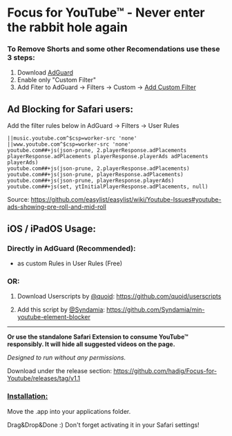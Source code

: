 # Focus for YouTube&trade; - Never enter the rabbit hole again

### To Remove Shorts and some other Recomendations use these 3 steps:
1. Download [AdGuard](https://apps.apple.com/de/app/adguard-for-safari/id1440147259?l=en-GB&mt=12)
2. Enable only "Custom Filter"
3. Add Fiter to AdGuard → Filters → Custom → [Add Custom Filter](https://github.com/dollar2048/No-Shorts-on-Youtube/raw/main/focus4yt.txt)

## Ad Blocking for Safari users:
Add the filter rules below in AdGuard → Filters → User Rules
```
||music.youtube.com^$csp=worker-src 'none'
||www.youtube.com^$csp=worker-src 'none'
youtube.com##+js(json-prune, 2.playerResponse.adPlacements playerResponse.adPlacements playerResponse.playerAds adPlacements playerAds)
youtube.com##+js(json-prune, 2.playerResponse.adPlacements)
youtube.com##+js(json-prune, playerResponse.adPlacements)
youtube.com##+js(json-prune, playerResponse.playerAds)
youtube.com##+js(set, ytInitialPlayerResponse.adPlacements, null)
```
Source: https://github.com/easylist/easylist/wiki/Youtube-Issues#youtube-ads-showing-pre-roll-and-mid-roll

## iOS / iPadOS Usage:

### Directly in AdGuard (Recommended):

* as custom Rules in User Rules (Free)

### OR:
1. Download Userscripts by [@quoid](https://www.github.com/quoid): https://github.com/quoid/userscripts

2. Add this script by [@Syndamia](https://github.com/Syndamia): https://github.com/Syndamia/min-youtube-element-blocker

***


**Or use the standalone Safari Extension to consume YouTube&trade; responsibly. It will hide all suggested videos on the page.**

*Designed to run without any permissions.*

Download under the release section: https://github.com/hadig/Focus-for-Youtube/releases/tag/v1.1

### <ins>Installation:</ins> ###

Move the .app into your applications folder. 

Drag&Drop&Done :) Don't forget activating it in your Safari settings!
